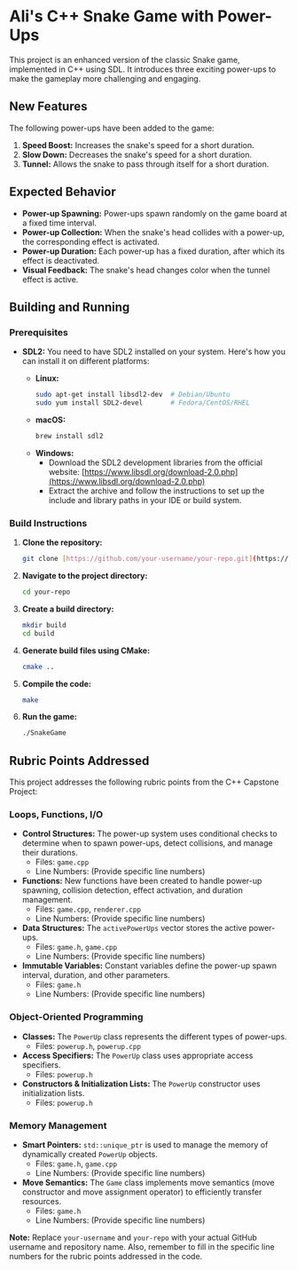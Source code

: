 # Ali's C++ Snake Game with Power-Ups

This project is an enhanced version of the classic Snake game, implemented in C++ using SDL. It introduces three exciting power-ups to make the gameplay more challenging and engaging.

## New Features

The following power-ups have been added to the game:

1.  **Speed Boost:** Increases the snake's speed for a short duration.
2.  **Slow Down:** Decreases the snake's speed for a short duration.
3.  **Tunnel:** Allows the snake to pass through itself for a short duration.

## Expected Behavior

*   **Power-up Spawning:** Power-ups spawn randomly on the game board at a fixed time interval.
*   **Power-up Collection:** When the snake's head collides with a power-up, the corresponding effect is activated.
*   **Power-up Duration:** Each power-up has a fixed duration, after which its effect is deactivated.
*   **Visual Feedback:** The snake's head changes color when the tunnel effect is active.

## Building and Running

### Prerequisites

*   **SDL2:** You need to have SDL2 installed on your system. Here's how you can install it on different platforms:

    *   **Linux:**
        ```bash
        sudo apt-get install libsdl2-dev  # Debian/Ubuntu
        sudo yum install SDL2-devel       # Fedora/CentOS/RHEL
        ```
    *   **macOS:**
        ```bash
        brew install sdl2
        ```
    *   **Windows:**
        *   Download the SDL2 development libraries from the official website: [https://www.libsdl.org/download-2.0.php](https://www.libsdl.org/download-2.0.php)
        *   Extract the archive and follow the instructions to set up the include and library paths in your IDE or build system.

### Build Instructions

1.  **Clone the repository:**
    ```bash
    git clone [https://github.com/your-username/your-repo.git](https://github.com/your-username/your-repo.git)
    ```
2.  **Navigate to the project directory:**
    ```bash
    cd your-repo
    ```
3.  **Create a build directory:**
    ```bash
    mkdir build
    cd build
    ```
4.  **Generate build files using CMake:**
    ```bash
    cmake ..
    ```
5.  **Compile the code:**
    ```bash
    make
    ```
6.  **Run the game:**
    ```bash
    ./SnakeGame
    ```

## Rubric Points Addressed

This project addresses the following rubric points from the C++ Capstone Project:

### Loops, Functions, I/O

*   **Control Structures:** The power-up system uses conditional checks to determine when to spawn power-ups, detect collisions, and manage their durations.
    *   Files: `game.cpp`
    *   Line Numbers: (Provide specific line numbers)
*   **Functions:** New functions have been created to handle power-up spawning, collision detection, effect activation, and duration management.
    *   Files: `game.cpp`, `renderer.cpp`
    *   Line Numbers: (Provide specific line numbers)
*   **Data Structures:** The `activePowerUps` vector stores the active power-ups.
    *   Files: `game.h`, `game.cpp`
    *   Line Numbers: (Provide specific line numbers)
*   **Immutable Variables:** Constant variables define the power-up spawn interval, duration, and other parameters.
    *   Files: `game.h`
    *   Line Numbers: (Provide specific line numbers)

### Object-Oriented Programming

*   **Classes:** The `PowerUp` class represents the different types of power-ups.
    *   Files: `powerup.h`, `powerup.cpp`
*   **Access Specifiers:** The `PowerUp` class uses appropriate access specifiers.
    *   Files: `powerup.h`
*   **Constructors & Initialization Lists:** The `PowerUp` constructor uses initialization lists.
    *   Files: `powerup.h`

### Memory Management

*   **Smart Pointers:** `std::unique_ptr` is used to manage the memory of dynamically created `PowerUp` objects.
    *   Files: `game.h`, `game.cpp`
    *   Line Numbers: (Provide specific line numbers)
*   **Move Semantics:** The `Game` class implements move semantics (move constructor and move assignment operator) to efficiently transfer resources.
    *   Files: `game.h`
    *   Line Numbers: (Provide specific line numbers)

**Note:** Replace `your-username` and `your-repo` with your actual GitHub username and repository name. Also, remember to fill in the specific line numbers for the rubric points addressed in the code.
